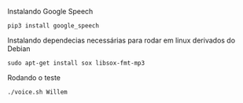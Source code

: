 Instalando Google Speech	

	pip3 install google_speech

Instalando dependecias necessárias para rodar em linux derivados do Debian

	sudo apt-get install sox libsox-fmt-mp3

Rodando o teste

	./voice.sh Willem